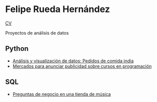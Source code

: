 # Felipe Rueda Hernández
[CV](https://github.com/feliperuedah/Data-science/blob/master/Felipe%20Rueda%20Hern%C3%A1ndez%20CV.pdf)

Proyectos de análisis de datos

## Python
- [Análisis y visualización de datos: Pedidos de comida india](https://www.kaggle.com/feliperuedah/analysing-indian-takeaway-food-orders)
- [Mercados para anunciar publicidad sobre cursos en programación](https://github.com/feliperuedah/Data-science/blob/master/coding_markets.ipynb)

## SQL
- [Preguntas de negocio en una tienda de música](https://github.com/feliperuedah/Data-science/blob/master/musica.ipynb)
